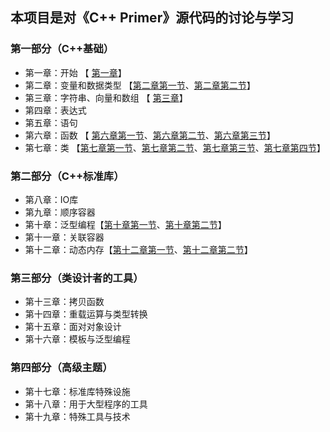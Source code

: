 ## 本项目是对《C++ Primer》源代码的讨论与学习



### 第一部分（C++基础）

- 第一章：开始 【 [第一章](https://www.bilibili.com/video/av61616563/)】
- 第二章：变量和数据类型 【[第二章第一节](https://www.bilibili.com/video/av61772099/)、[第二章第二节](https://www.bilibili.com/video/av61895809/)】
- 第三章：字符串、向量和数组 【 [第三章](https://www.bilibili.com/video/av62203251/)】
- 第四章：表达式
- 第五章：语句
- 第六章：函数 【 [第六章第一节](https://www.bilibili.com/video/av62379136/)、[第六章第二节](https://www.bilibili.com/video/av62522425/)、[第六章第三节](https://www.bilibili.com/video/av62622279/)】
- 第七章：类 【[第七章第一节](https://www.bilibili.com/video/av63208231/)、[第七章第二节](https://www.bilibili.com/video/av63356852)、[第七章第三节](https://www.bilibili.com/video/av63511684)、[第七章第四节](https://www.bilibili.com/video/av63692684/)】



### 第二部分（C++标准库）

- 第八章：IO库
- 第九章：顺序容器
- 第十章：泛型编程【[第十章第一节](https://www.bilibili.com/video/av67158385/)、[第十章第二节](https://www.bilibili.com/video/av67398703/)】
- 第十一章：关联容器
- 第十二章：动态内存【[第十二章第一节](https://www.bilibili.com/video/av67583494)、[第十二章第二节](https://www.bilibili.com/video/av67718992)】



### 第三部分（类设计者的工具）

- 第十三章：拷贝函数
- 第十四章：重载运算与类型转换
- 第十五章：面对对象设计
- 第十六章：模板与泛型编程



### 第四部分（高级主题）

- 第十七章：标准库特殊设施
- 第十八章：用于大型程序的工具
- 第十九章：特殊工具与技术

